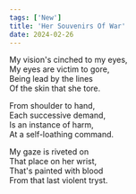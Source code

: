 ```yaml
---
tags: ['New']
title: 'Her Souvenirs Of War'
date: 2024-02-26
---
```


My vision's cinched to my eyes,  
My eyes are victim to gore,  
Being lead by the lines  
Of the skin that she tore.

From shoulder to hand,  
Each successive demand,  
Is an instance of harm,  
At a self-loathing command.

My gaze is riveted on  
That place on her wrist,  
That's painted with blood  
From that last violent tryst.
